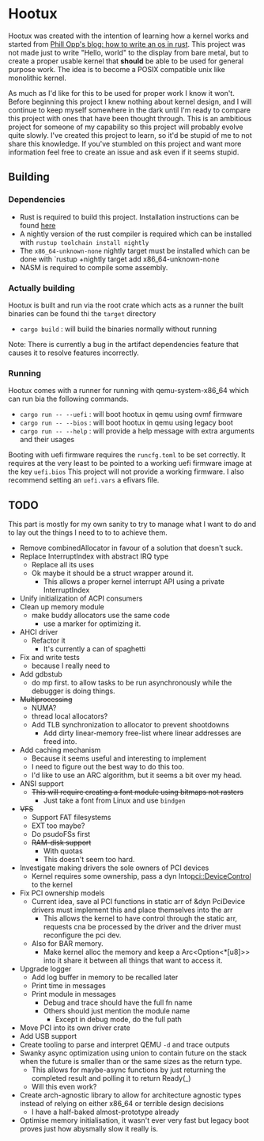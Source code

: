 # Hootux

Hootux was created with the intention of learning how a kernel works and started from
[Phill Opp's blog: how to write an os in rust](https://os.phil-opp.com/). This project was not made just to write
"Hello, world" to the display from bare metal, but to create a proper usable kernel that **should** be able to be used
for
general purpose work. The idea is to become a POSIX compatible unix like monolithic kernel.

As much as I'd like for this to be used for proper work I know it won't. Before beginning this project I knew nothing
about kernel design, and I will continue to keep myself somewhere in the dark until I'm ready to compare this
project with ones that have been thought through. This is an ambitious project for someone of my capability so this
project will probably evolve quite slowly. I've created this project to learn, so it'd be stupid of me to not share this
knowledge. If you've stumbled on this project and want more information feel free to create an issue and ask even if it
seems stupid.

## Building

### Dependencies

- Rust is required to build this project. Installation instructions can be found [here](https://rustup.rs/)
- A nightly version of the rust compiler is required which can be installed with `rustup toolchain install nightly`
- The `x86_64-unknown-none` nightly target must be installed which can be done with `rustup +nightly target add
  x86_64-unknown-none
- NASM is required to compile some assembly.

### Actually building

Hootux is built and run via the root crate which acts as a runner the built binaries can be found thi the `target`
directory

- `cargo build`          : will build the binaries normally without running

Note: There is currently a bug in the artifact dependencies feature that causes it to resolve features incorrectly.

### Running

Hootux comes with a runner for running with qemu-system-x86_64 which can run bia the following commands.

- `cargo run -- --uefi`  : will boot hootux in qemu using ovmf firmware
- `cargo run -- --bios`  : will boot hootux in qemu using legacy boot
- `cargo run -- --help`  : will provide a help message with extra arguments and their usages

Booting with uefi firmware requires the `runcfg.toml` to be set correctly. It requires at the very least to be pointed
to a working uefi firmware image at the key `uefi.bios` This project will not provide a working firmware. I also
recommend setting an `uefi.vars` a efivars file.

## TODO

This part is mostly for my own sanity to try to manage what I want to do and to lay out the things I need to to to
achieve them.

- Remove combinedAllocator in favour of a solution that doesn't suck.
- Replace InterruptIndex with abstract IRQ type
    - Replace all its uses
    - Ok maybe it should be a struct wrapper around it.
        - This allows a proper kernel interrupt API using a private InterruptIndex
- Unify initialization of ACPI consumers
- Clean up memory module
    - make buddy allocators use the same code
        - use a marker for optimizing it.
- AHCI driver
    - Refactor it
        - It's currently a can of spaghetti
- Fix and write tests
    - because I really need to
- Add gdbstub
    - do mp first. to allow tasks to be run asynchronously while the debugger is doing things.
- ~~Multiprocessing~~
    - NUMA?
    - thread local allocators?
    - Add TLB synchronization to allocator to prevent shootdowns
        - Add dirty linear-memory free-list where linear addresses are freed into.
- Add caching mechanism
    - Because it seems useful and interesting to implement
    - I need to figure out the best way to do this too.
    - I'd like to use an ARC algorithm, but it seems a bit over my head.
- ANSI support
    - ~~This will require creating a font module using bitmaps not rasters~~
        - Just take a font from Linux and use `bindgen`
- ~~VFS~~
    - Support FAT filesystems
    - EXT too maybe?
    - Do psudoFSs first
    - ~~RAM-disk support~~
        - With quotas
        - This doesn't seem too hard.
- Investigate making drivers the sole owners of PCI devices
    - Kernel requires some ownership, pass a dyn Into<pci::DeviceControl> to the kernel
- Fix PCI ownership models
    - Current idea, save al PCI functions in static arr of &dyn PciDevice drivers must implement this and place
      themselves into the arr
        - This allows the kernel to have control through the static arr, requests cna be processed by the driver and the
          driver must reconfigure the pci dev.
    - Also for BAR memory.
        - Make kernel alloc the memory and keep a Arc<Option<*\[u8\]>> into it share it between all things that want to
          access it.
- Upgrade logger
    - Add log buffer in memory to be recalled later
    - Print time in messages
    - Print module in messages
        - Debug and trace should have the full fn name
        - Others should just mention the module name
            - Except in debug mode, do the full path
- Move PCI into its own driver crate
- Add USB support
- Create tooling to parse and interpret QEMU `-d` and trace outputs
- Swanky async optimization using union to contain future on the stack when the future is smaller than or the same sizes
  as the return type.
    - This allows for maybe-async functions by just returning the completed result and polling it to return Ready(_)
    - Will this even work?
- Create arch-agnostic library to allow for architecture agnostic types instead of relying on either x86_64 or terrible
  design decisions
    - I have a half-baked almost-prototype already
- Optimise memory initialisation, it wasn't ever very fast but legacy boot proves just how abysmally slow it really is.